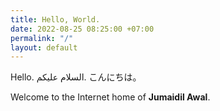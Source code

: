 ```yaml
---
title: Hello, World.
date: 2022-08-25 08:25:00 +07:00
permalink: "/"
layout: default
---
```


Hello.
السلام عليكم.
こんにちは。

Welcome to the Internet home of **Jumaidil Awal**.